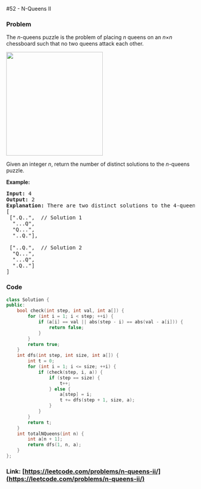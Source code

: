 #52 - N-Queens II

### Problem
<p>The <em>n</em>-queens puzzle is the problem of placing <em>n</em> queens on an <em>n</em>&times;<em>n</em> chessboard such that no two queens attack each other.</p>

<p><img src="https://assets.leetcode.com/uploads/2018/10/12/8-queens.png" style="width: 258px; height: 276px;" /></p>

<p>Given an integer&nbsp;<em>n</em>, return the number of&nbsp;distinct solutions to the&nbsp;<em>n</em>-queens puzzle.</p>

<p><strong>Example:</strong></p>

<pre>
<strong>Input:</strong> 4
<strong>Output:</strong> 2
<strong>Explanation:</strong> There are two distinct solutions to the 4-queens puzzle as shown below.
[
&nbsp;[&quot;.Q..&quot;, &nbsp;// Solution 1
&nbsp; &quot;...Q&quot;,
&nbsp; &quot;Q...&quot;,
&nbsp; &quot;..Q.&quot;],

&nbsp;[&quot;..Q.&quot;, &nbsp;// Solution 2
&nbsp; &quot;Q...&quot;,
&nbsp; &quot;...Q&quot;,
&nbsp; &quot;.Q..&quot;]
]
</pre>


### Code
```cpp
class Solution {
public:
    bool check(int step, int val, int a[]) {
        for (int i = 1; i < step; ++i) {
            if (a[i] == val || abs(step - i) == abs(val - a[i])) {
                return false;
            }
        }
        return true;
    } 
    int dfs(int step, int size, int a[]) {
        int t = 0;
        for (int i = 1; i <= size; ++i) {
            if (check(step, i, a)) {
                if (step == size) {
                    t++;
                } else {
                    a[step] = i;
                    t += dfs(step + 1, size, a);
                }
            }
        }
        return t;
    }
    int totalNQueens(int n) {
        int a[n + 1];
        return dfs(1, n, a);
    }
};
```
### Link: [https://leetcode.com/problems/n-queens-ii/](https://leetcode.com/problems/n-queens-ii/)

